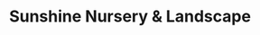 ---
title: "Sunshine Nursery & Landscape"
url: /bluffton/sunshine-nursery-and-landscape/
shop: garden centre
---